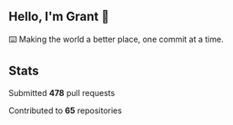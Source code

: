 ## Hello, I'm Grant 👋

⌨️  Making the world a better place, one commit at a time.


## Stats

Submitted **478** pull requests

Contributed to **65** repositories
